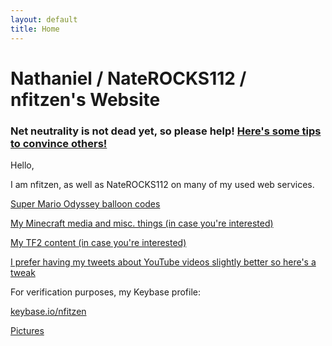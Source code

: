 ```yaml
---
layout: default
title: Home
---
```


# Nathaniel / NateROCKS112 / nfitzen's Website

### Net neutrality is not dead yet, so please help! [Here's some tips to convince others!](netneutrality/)

Hello,

I am nfitzen, as well as NateROCKS112 on many of my used web services.

[Super Mario Odyssey balloon codes](smoballooncodes/)

[My Minecraft media and misc. things (in case you're interested)](mc-content/)

[My TF2 content (in case you're interested)](tf2-content/)

[I prefer having my tweets about YouTube videos slightly better so here's a tweak](like-tweet-generator/)

For verification purposes, my Keybase profile:

<a target="_blank" href="//keybase.io/nfitzen">keybase.io/nfitzen</a>


[Pictures](/pictures/)